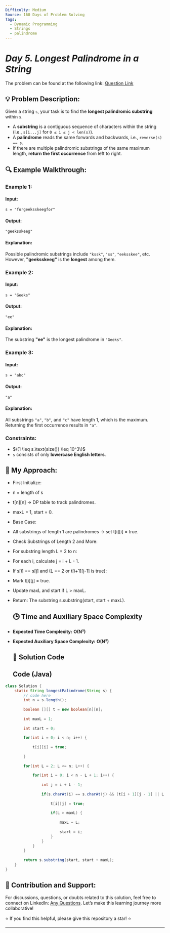 ```yaml
---
Difficulty: Medium  
Source: 160 Days of Problem Solving  
Tags:
  - Dynamic Programming
  - Strings
  - palindrome
---
```


#  _Day 5. Longest Palindrome in a String_ 


The problem can be found at the following link: [Question Link](https://www.geeksforgeeks.org/batch/gfg-160-problems/track/dynamic-programming-gfg-160/problem/longest-palindrome-in-a-string3411)  

## 💡 **Problem Description:**

Given a string `s`, your task is to find the **longest palindromic substring** within `s`.  

- A **substring** is a contiguous sequence of characters within the string (i.e., `s[i...j]` for `0 ≤ i ≤ j < len(s)`).
- A **palindrome** reads the same forwards and backwards, i.e., `reverse(s) == s`.
- If there are multiple palindromic substrings of the same maximum length, **return the first occurrence** from left to right.

## 🔍 **Example Walkthrough:**

### **Example 1:**  

#### **Input:**  
```
s = "forgeeksskeegfor"
```

#### **Output:**  
```
"geeksskeeg"
```

#### **Explanation:**  
Possible palindromic substrings include `"kssk"`, `"ss"`, `"eeksskee"`, etc. However, **"geeksskeeg"** is the **longest** among them.


### **Example 2:**  

#### **Input:**  
```
s = "Geeks"
```

#### **Output:**  
```
"ee"
```

#### **Explanation:**  
The substring **"ee"** is the longest palindrome in `"Geeks"`.


### **Example 3:**  

#### **Input:**  
```
s = "abc"
```

#### **Output:**  
```
"a"
```

#### **Explanation:**  
All substrings `"a"`, `"b"`, and `"c"` have length 1, which is the maximum. Returning the first occurrence results in `"a"`.


### **Constraints:**  
- $\(1 \leq s.\text{size()} \leq 10^3\)$  
- `s` consists of only **lowercase English letters**.


## 🎯 **My Approach:**
- First Initialize:
-   n = length of s
- t[n][n] → DP table to track palindromes.
-  maxL = 1, start = 0.
- Base Case:
- All substrings of length 1 are palindromes → set t[i][i] = true.
- Check Substrings of Length 2 and More:
- For substring length L = 2 to n:
- For each i, calculate j = i + L - 1.
- If s[i] == s[j] and (L == 2 or t[i+1][j-1] is true):
- Mark t[i][j] = true.
- Update maxL and start if L > maxL.
- Return: The substring s.substring(start, start + maxL).

  ## 🕒 **Time and Auxiliary Space Complexity** 

- **Expected Time Complexity:** **O(N²)**
- **Expected Auxiliary Space Complexity:** **O(N²)**

  ## 📝 **Solution Code**

  ## **Code (Java)**  

```java
class Solution {
    static String longestPalindrome(String s) {
        // code here
        int n = s.length();
        
        boolean [][] t = new boolean[n][n];
        
        int maxL = 1;
        
        int start = 0;
        
        for(int i = 0; i < n; i++) {
            
            t[i][i] = true;
            
        }
        
        for(int L = 2; L <= n; L++) {
            
            for(int i = 0; i < n - L + 1; i++) {
                
                int j = i + L - 1;
                
                if(s.charAt(i) == s.charAt(j) && (t[i + 1][j - 1] || L == 2)) {
                    
                    t[i][j] = true;
                    
                    if(L > maxL) {
                        
                        maxL = L;
                        
                        start = i;
                    }
                }
            }
        }
        
        return s.substring(start, start + maxL);
    }
}
```

## 🎯 **Contribution and Support:**

For discussions, questions, or doubts related to this solution, feel free to connect on LinkedIn: [Any Questions](https://www.linkedin.com/in/sanjana-yadav007). Let’s make this learning journey more collaborative!

⭐ If you find this helpful, please give this repository a star! ⭐

---
